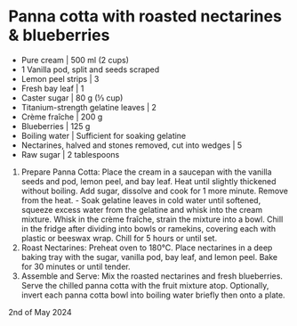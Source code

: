 # Panna cotta with roasted nectarines & blueberries

- Pure cream | 500 ml (2 cups)
- 1 Vanilla pod, split and seeds scraped
- Lemon peel strips | 3
- Fresh bay leaf | 1
- Caster sugar | 80 g (⅓ cup)
- Titanium-strength gelatine leaves | 2
- Crème fraîche | 200 g
- Blueberries | 125 g
- Boiling water | Sufficient for soaking gelatine
- Nectarines, halved and stones removed, cut into wedges | 5
- Raw sugar | 2 tablespoons

1. Prepare Panna Cotta: Place the cream in a saucepan with the vanilla seeds and pod, lemon peel, and bay leaf. Heat until slightly thickened without boiling. Add sugar, dissolve and cook for 1 more minute. Remove from the heat. - Soak gelatine leaves in cold water until softened, squeeze excess water from the gelatine and whisk into the cream mixture. Whisk in the crème fraîche, strain the mixture into a bowl. Chill in the fridge after dividing into bowls or ramekins, covering each with plastic or beeswax wrap. Chill for 5 hours or until set.
2. Roast Nectarines: Preheat oven to 180°C. Place nectarines in a deep baking tray with the sugar, vanilla pod, bay leaf, and lemon peel. Bake for 30 minutes or until tender.
3. Assemble and Serve: Mix the roasted nectarines and fresh blueberries. Serve the chilled panna cotta with the fruit mixture atop. Optionally, invert each panna cotta bowl into boiling water briefly then onto a plate.

2nd of May 2024
